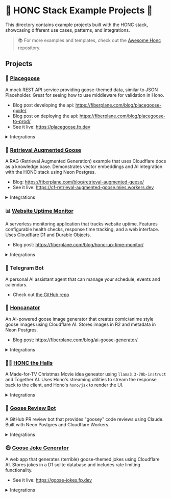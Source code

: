# :goose: HONC Stack Example Projects :goose:

This directory contains example projects built with the HONC stack, showcasing different use cases, patterns, and integrations.

> 📚 For more examples and templates, check out the [Awesome Honc](https://github.com/fiberplane/awesome-honc) repository.

## Projects

### 🎯 [Placegoose](./placegoose)
A mock REST API service providing goose-themed data, similar to JSON Placeholder. Great for seeing how to use middleware for validation in Hono.

- Blog post developing the api: https://fiberplane.com/blog/placegoose-guide/
- Blog post on deploying the api: https://fiberplane.com/blog/placegoose-to-prod/
- See it live: https://placegoose.fp.dev

<details>
<summary>Integrations</summary>

- Cloudflare D1 for data storage
- Cloudflare Asset Bindings for Workers
- UI: Markdown rendered with Remark
</details>

### 🤖 [Retrieval Augmented Goose](./cf-retrieval-augmented-goose)
A RAG (Retrieval Augmented Generation) example that uses Cloudflare docs as a knowledge base. Demonstrates vector embeddings and AI integration with the HONC stack using Neon Postgres.

- Blog: https://fiberplane.com/blog/retrieval-augmented-geese/
- See it live: https://cf-retrieval-augmented-goose.mies.workers.dev

<details>
<summary>Integrations</summary>

- Neon serverless Postgres for data storage and vector search
- OpenAI for embeddings generation
- UI: SSR with hono/jsx and Fiberplane's "ascuii" SSR ui components
</details>

### 📊 [Website Uptime Monitor](./uptime-monitor)
A serverless monitoring application that tracks website uptime. Features configurable health checks, response time tracking, and a web interface. Uses Cloudflare D1 and Durable Objects.

- Blog post: https://fiberplane.com/blog/honc-up-time-monitor/

<details>
<summary>Integrations</summary>

- Cloudflare D1 for data storage
- Cloudflare Durable Objects for serverless state
- UI: SSR with hono/jsx
</details>

### 🤖 Telegram Bot
A personal AI assistant agent that can manage your schedule, events and calendars.
- Check out [the GitHub repo](https://github.com/MonsterDeveloper/www-berlin-feb-2025)
   
### 🎨 [Honcanator](./honcanator)
An AI-powered goose image generator that creates comic/anime style goose images using Cloudflare AI. Stores images in R2 and metadata in Neon Postgres.

- Blog post: https://fiberplane.com/blog/ai-goose-generator/

<details>
<summary>Integrations</summary>

- Neon serverless Postgres for relational data storage
- Cloudflare R2 for blob storage
- Cloudflare AI for image generation (Flux-1-Schnell)
</details>

### 🧑‍🎄 [HONC the Halls](./honc-the-halls)

A Made-for-TV Christmas Movie idea geneator using `llama3.3-70b-instruct` and Together AI. Uses Hono's streaming utilities to stream the response back to the client, and Hono's `hono/jsx` to render the UI.

<details>
<summary>Integrations</summary>

- Cloudflare D1 to store movie ideas
- Together AI to generate movie ideas
</details>

### 🪿 [Goose Review Bot](./goose-review-bot)

A GitHub PR review bot that provides "goosey" code reviews using Claude. Built with Neon Postgres and Cloudflare Workers.

<details>
<summary>Integrations</summary>

- GitHub Octokit to handle webhooks and pull requests
- Claude (Anthropic) to provide code reviews
</details>

### 😄 [Goose Joke Generator](./goose-joke-generator)
A web app that generates (terrible) goose-themed jokes using Cloudflare AI. Stores jokes in a D1 sqlite database and includes rate limiting functionality.

- See it live: https://goose-jokes.fp.dev

<details>
<summary>Integrations</summary>

- Neon serverless Postgres for data storage
- Cloudflare AI (Llama-3.1-8B-Instruct)
</details>
